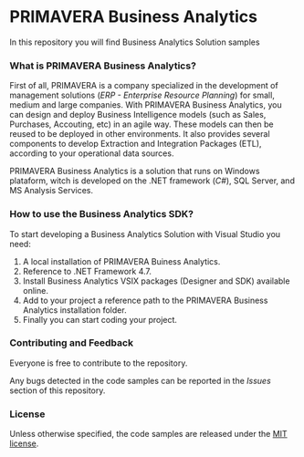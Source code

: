 # PRIMAVERA Business Analytics
In this repository you will find Business Analytics Solution samples

### What is PRIMAVERA Business Analytics?
First of all, PRIMAVERA is a company specialized in the development of management solutions (*ERP - Enterprise Resource Planning*) for small, medium and large companies. With PRIMAVERA Business Analytics, you can design and deploy Business Intelligence models (such as Sales, Purchases, Accouting, etc) in an agile way. These models can then be reused to be deployed in other environments. It also provides several components to develop Extraction and Integration Packages (ETL), according to your operational data sources.

PRIMAVERA Business Analytics is a solution that runs on Windows plataform, witch is developed on the .NET framework (*C#*), SQL Server, and MS Analysis Services.

### How to use the Business Analytics SDK?
To start developing a Business Analytics Solution with Visual Studio you need:
1. A local installation of PRIMAVERA Buiness Analytics.
2. Reference to .NET Framework 4.7.
3. Install Business Analytics VSIX packages (Designer and SDK) available online.
4. Add to your project a reference path to the PRIMAVERA Business Analytics installation folder.
5. Finally you can start coding your project.

### Contributing and Feedback
Everyone is free to contribute to the repository.

Any bugs detected in the code samples can be reported in the *Issues* section of this repository.

### License
Unless otherwise specified, the code samples are released under the [MIT license](https://pt.wikipedia.org/wiki/Licen%C3%A7a_MIT).
